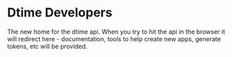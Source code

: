 Dtime Developers
================

The new home for the dtime api. When you try to hit the api
in the browser it will redirect here - documentation, tools
to help create new apps, generate tokens, etc will be provided.

